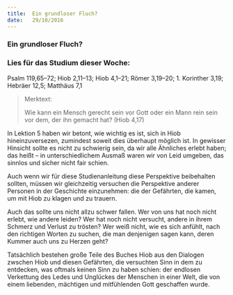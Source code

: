 ```yaml
---
title:  Ein grundloser Fluch?
date:   29/10/2016
---
```


### Ein grundloser Fluch?

### Lies für das Studium dieser Woche:
Psalm 119,65–72; Hiob 2,11–13; Hiob 4,1–21; Römer 3,19–20; 1. Korinther 3,19; Hebräer 12,5; Matthäus 7,1

> <p>Merktext:</p>
> Wie kann ein Mensch gerecht sein vor Gott oder ein Mann rein sein vor dem, der ihn gemacht hat? (Hiob 4,17)

In Lektion 5 haben wir betont, wie wichtig es ist, sich in Hiob hineinzuversezen, zumindest soweit dies überhaupt möglich ist. In gewisser Hinsicht sollte es nicht zu schwierig sein, da wir alle Ähnliches erlebt haben; das heißt – in unterschiedlichem Ausmaß waren wir von Leid umgeben, das sinnlos und sicher nicht fair schien.

Auch wenn wir für diese Studienanleitung diese Perspektive beibehalten sollten, müssen wir gleichzeitig versuchen die Perspektive anderer Personen in der Geschichte einzunehmen: die der Gefährten, die kamen, um mit Hiob zu klagen und zu trauern.

Auch das sollte uns nicht allzu schwer fallen. Wer von uns hat noch nicht erlebt, wie andere leiden? Wer hat noch nicht versucht, andere in ihrem Schmerz und Verlust zu trösten? Wer weiß nicht, wie es sich anfühlt, nach den richtigen Worten zu suchen, die man denjenigen sagen kann, deren Kummer auch uns zu Herzen geht?

Tatsächlich bestehen große Teile des Buches Hiob aus den Dialogen zwschen Hiob und diesen Gefährten, die versuchten Sinn in dem zu entdecken, was oftmals keinen Sinn zu haben schien: der endlosen Verkettung des Ledes und Unglückes der Menschen in einer Welt, die von einem liebenden, mächtigen und mitfühlenden Gott geschaffen wurde.
